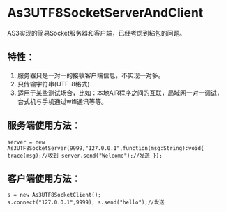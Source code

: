 As3UTF8SocketServerAndClient
============================

AS3实现的简易Socket服务器和客户端，已经考虑到粘包的问题。

特性：
------------
1. 服务器只是一对一的接收客户端信息，不实现一对多。
1. 只传输字符串(UTF-8格式)
1. 适用于某些测试场合，比如：本地AIR程序之间的互联，局域网一对一调试，台式机与手机通过wifi通讯等等。


服务端使用方法：
------------
<code><pre>server = new As3UTF8SocketServer(9999,"127.0.0.1",function(msg:String):void{
		trace(msg);//收到
		server.send("Welcome");//发送
});</pre></code>


客户端使用方法：
------------
<code><pre>s = new As3UTF8SocketClient();
s.connect("127.0.0.1",9999);
s.send("hello");//发送
</pre></code>
